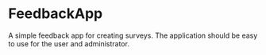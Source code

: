 # FeedbackApp

A simple feedback app for creating surveys. The application should be easy to use for the user and administrator.